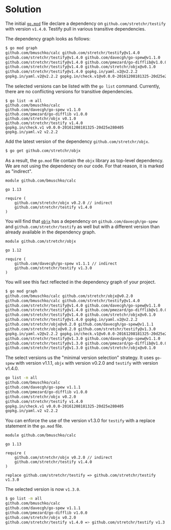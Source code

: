 # Solution

The initial [`go.mod`](../start/go.mod) file declare a dependency on `github.com/stretchr/testify` with version `v1.4.0`. Testify pull in various transitive dependencies.

The dependency graph looks as follows:

```bash
$ go mod graph
github.com/bmuschko/calc github.com/stretchr/testify@v1.4.0
github.com/stretchr/testify@v1.4.0 github.com/davecgh/go-spew@v1.1.0
github.com/stretchr/testify@v1.4.0 github.com/pmezard/go-difflib@v1.0.0
github.com/stretchr/testify@v1.4.0 github.com/stretchr/objx@v0.1.0
github.com/stretchr/testify@v1.4.0 gopkg.in/yaml.v2@v2.2.2
gopkg.in/yaml.v2@v2.2.2 gopkg.in/check.v1@v0.0.0-20161208181325-20d25e280405
```

The selected versions can be listed with the `go list` command. Currently, there are no conflicting versions for transitive dependencies.

```
$ go list -m all
github.com/bmuschko/calc
github.com/davecgh/go-spew v1.1.0
github.com/pmezard/go-difflib v1.0.0
github.com/stretchr/objx v0.1.0
github.com/stretchr/testify v1.4.0
gopkg.in/check.v1 v0.0.0-20161208181325-20d25e280405
gopkg.in/yaml.v2 v2.2.2
```

Add the latest version of the dependency `github.com/stretchr/objx`.

```bash
$ go get github.com/stretchr/objx
```

As a result, the `go.mod` file contain the `objx` library as top-level dependency. We are not using the dependency on our code. For that reason, it is marked as "indirect".

```
module github.com/bmuschko/calc

go 1.13

require (
	github.com/stretchr/objx v0.2.0 // indirect
	github.com/stretchr/testify v1.4.0
)
```

You will find that [`objx`](https://github.com/stretchr/objx/blob/v0.2.0/go.mod) has a dependency on `github.com/davecgh/go-spew` and `github.com/stretchr/testify` as well but with a different version than already available in the dependency graph.

```
module github.com/stretchr/objx

go 1.12

require (
	github.com/davecgh/go-spew v1.1.1 // indirect
	github.com/stretchr/testify v1.3.0
)
```

You will see this fact reflected in the dependency graph of your project.

```bash
$ go mod graph
github.com/bmuschko/calc github.com/stretchr/objx@v0.2.0
github.com/bmuschko/calc github.com/stretchr/testify@v1.4.0
github.com/stretchr/testify@v1.4.0 github.com/davecgh/go-spew@v1.1.0
github.com/stretchr/testify@v1.4.0 github.com/pmezard/go-difflib@v1.0.0
github.com/stretchr/testify@v1.4.0 github.com/stretchr/objx@v0.1.0
github.com/stretchr/testify@v1.4.0 gopkg.in/yaml.v2@v2.2.2
github.com/stretchr/objx@v0.2.0 github.com/davecgh/go-spew@v1.1.1
github.com/stretchr/objx@v0.2.0 github.com/stretchr/testify@v1.3.0
gopkg.in/yaml.v2@v2.2.2 gopkg.in/check.v1@v0.0.0-20161208181325-20d25e280405
github.com/stretchr/testify@v1.3.0 github.com/davecgh/go-spew@v1.1.0
github.com/stretchr/testify@v1.3.0 github.com/pmezard/go-difflib@v1.0.0
github.com/stretchr/testify@v1.3.0 github.com/stretchr/objx@v0.1.0
```

The select versions us the "minimal version selection" strategy. It uses `go-spew` with version v1.1.1, `objx` with version v0.2.0 and `testify` with version v1.4.0.

```bash
go list -m all
github.com/bmuschko/calc
github.com/davecgh/go-spew v1.1.1
github.com/pmezard/go-difflib v1.0.0
github.com/stretchr/objx v0.2.0
github.com/stretchr/testify v1.4.0
gopkg.in/check.v1 v0.0.0-20161208181325-20d25e280405
gopkg.in/yaml.v2 v2.2.2
```

You can enforce the use of the version v1.3.0 for `testify` with a replace statement in the `go.mod` file.

```
module github.com/bmuschko/calc

go 1.13

require (
	github.com/stretchr/objx v0.2.0 // indirect
	github.com/stretchr/testify v1.4.0
)

replace github.com/stretchr/testify => github.com/stretchr/testify v1.3.0
```

The selected version is now `v1.3.0`.

```bash
$ go list -m all
github.com/bmuschko/calc
github.com/davecgh/go-spew v1.1.1
github.com/pmezard/go-difflib v1.0.0
github.com/stretchr/objx v0.2.0
github.com/stretchr/testify v1.4.0 => github.com/stretchr/testify v1.3.0
```